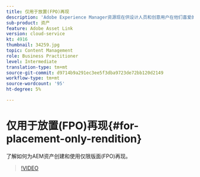 ```yaml
---
title: 仅用于放置(FPO)再现
description: 'Adobe Experience Manager资源现在供设计人员和创意用户在他们喜爱的Adobe Creative Cloud桌面应用程序中使用。 Adobe Asset Link Extension for Adobe Creative Cloud Enterprise扩展了在Adobe Photoshop、InDesign和Illustrator等Creative Cloud工具中搜索和浏览AEM资产、排序、预览、上传资产、签出、修改、签入和视图元数据的功能。 '
sub-product: 资产
feature: Adobe Asset Link
version: cloud-service
kt: 4916
thumbnail: 34259.jpg
topic: Content Management
role: Business Practitioner
level: Intermediate
translation-type: tm+mt
source-git-commit: d9714b9a291ec3ee5f3dba9723de72bb120d2149
workflow-type: tm+mt
source-wordcount: '95'
ht-degree: 5%

---
```



# 仅用于放置(FPO)再现{#for-placement-only-rendition}

了解如何为AEM资产创建和使用仅限版面(FPO)再现。

>[!VIDEO](https://video.tv.adobe.com/v/34259/?quality=12)